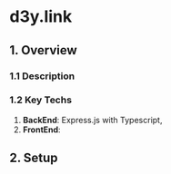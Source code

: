 # d3y.link

## 1. Overview

### 1.1 Description

### 1.2 Key Techs

1. **BackEnd**: Express.js with Typescript,
2. **FrontEnd**:

## 2. Setup
